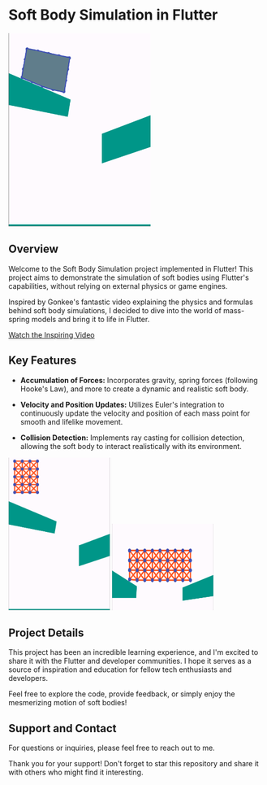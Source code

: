 # Soft Body Simulation in Flutter

<img src="soft_body_5.gif" width="280" height="380"/>

## Overview

Welcome to the Soft Body Simulation project implemented in Flutter! This project aims to demonstrate
the simulation of soft bodies using Flutter's capabilities, without relying on external physics or
game engines.

Inspired by Gonkee's fantastic video explaining the physics and formulas behind soft body
simulations, I decided to dive into the world of mass-spring models and bring it to life in Flutter.

[Watch the Inspiring Video](https://www.youtube.com/watch?v=kyQP4t_wOGI)

## Key Features

- **Accumulation of Forces:** Incorporates gravity, spring forces (following Hooke's Law), and more
  to create a dynamic and realistic soft body.

- **Velocity and Position Updates:** Utilizes Euler's integration to continuously update the
  velocity and position of each mass point for smooth and lifelike movement.

- **Collision Detection:** Implements ray casting for collision detection, allowing the soft body to
  interact realistically with its environment.

<img src="soft_body_6.gif" width="200" height="300"/>   <img src="soft_body_7.gif" width="200" height="170"/>


## Project Details

This project has been an incredible learning experience, and I'm excited to share it with the
Flutter and developer communities. I hope it serves as a source of inspiration and education for
fellow tech enthusiasts and developers.

Feel free to explore the code, provide feedback, or simply enjoy the mesmerizing motion of soft
bodies!

## Support and Contact

For questions or inquiries, please feel free to reach out to me.

Thank you for your support! Don't forget to star this repository and share it with others who might
find it interesting.
